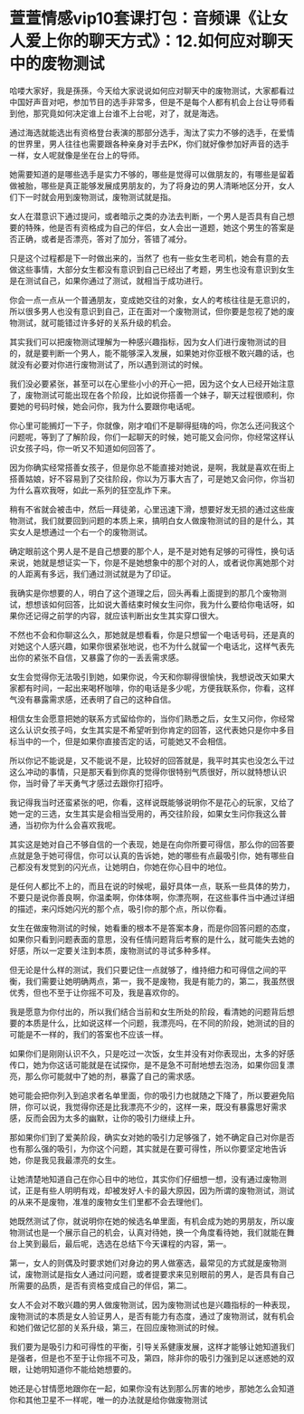 # 萱萱情感vip10套课打包：音频课《让女人爱上你的聊天方式》：12.如何应对聊天中的废物测试

哈喽大家好，我是孫孫，今天给大家说说如何应对聊天中的废物测试，大家都看过中国好声音对吧，参加节目的选手非常多，但是不是每个人都有机会上台让导师看到他，那究竟如何决定谁上台谁不上台呢，对了，就是海选。

通过海选就能选出有资格登台表演的那部分选手，淘汰了实力不够的选手，在爱情的世界里，男人往往也需要跟各种亲身对手去PK，你们就好像参加好声音的选手一样，女人呢就像是坐在台上的导师。

她需要知道的是哪些选手是实力不够的，哪些是觉得可以做朋友的，有哪些是留着做被胎，哪些是真正能够发展成男朋友的，为了将身边的男人清晰地区分开，女人们下一时就会用到废物测试，废物测试就是指。

女人在潜意识下通过提问，或者暗示之类的办法去判断，一个男人是否具有自己想要的特殊，他是否有资格成为自己的伴侣，女人会出一道题，她这个男生的答案是否正确，或者是否漂亮，答对了加分，答错了减分。

只是这个过程都是下一时做出来的，当然了 也有一些女生老司机，她会有意的去做这些事情，大部分女生都没有意识到自己已经出了考题，男生也没有意识到女生是在测试自己，如果你通过了测试，就相当于成功进行。

你会一点一点从一个普通朋友，变成她交往的对象，女人的考核往往是无意识的，所以很多男人也没有意识到自己，正在面对一个废物测试，但你要是忽视了她的废物测试，就可能错过许多好的关系升级的机会。

其实我们可以把废物测试理解为一种感兴趣指标，因为女人们进行废物测试的目的，就是要判断一个男人，能不能够深入发展，如果她对你亚根不敢兴趣的话，也就没有必要对你进行废物测试了，所以遇到测试的时候。

我们没必要紧张，甚至可以在心里些小小的开心一把，因为这个女人已经开始注意了，废物测试可能出现在各个阶段，比如说你搭善一个妹子，聊天过程很顺利，你要她的号码时候，她会问你，我为什么要跟你电话呢。

你心里可能搁灯一下子，你就像，刚才咱们不是聊得挺嗨的吗，你怎么还问我这个问题呢，等到了了解阶段，你们一起聊天的时候，她可能又会问你，你经常这样认识女孩子吗，你一听又不知道如何回答了。

因为你确实经常搭善女孩子，但是你总不能直接对她说，是啊，我就是喜欢在街上搭善姑娘，好不容易到了交往阶段，你以为万事大吉了，可是她又会问你，你当初为什么喜欢我呀，如此一系列的狂空乱炸下来。

稍有不省就会被击中，然后一拜徒弟，心里迅速下滑，想要好发无损的通过这些废物测试，我们就要回到问题的本质上来，搞明白女人做废物测试的目的是什么，其实女人是想通过一个右一个的废物测试。

确定眼前这个男人是不是自己想要的那个人，是不是对她有足够的可得性，换句话来说，她就是想证实一下，你是不是她想象中的那个对的人，或者说你离她那个对的人距离有多远，我们通过测试就是为了印证。

我确实是你想要的人，明白了这个道理之后，回头再看上面提到的那几个废物测试，想想该如何回答，比如说大善结束时候女生问你，我为什么要给你电话呀，如果你还记得之前学的内容，就应该判断出女生其实穿口很大。

不然也不会和你聊这么久，那她就是想看看，你是只想留一个电话号码，还是真的对她这个人感兴趣，如果你很紧张地说，也不为什么就留一个电话北，这样气表先出你的紧张不自信，又暴露了你的一丢丢需求感。

女生会觉得你无法吸引到她，如果你说，今天和你聊得很愉快，我想说改天如果大家都有时间，一起出来喝杯咖啡，你的电话是多少呢，方便我联系你，你看，这样气没有暴露需求感，还表明了自己的这种自信。

相信女生会愿意把她的联系方式留给你的，当你们熟悉之后，女生又问你，你经常这么认识女孩子吗，女生其实是不希望听到你肯定的回答，这代表她只是你中多目标当中的一个，但是如果你直接否定的话，可能她又不会相信。

所以你记不能说是，又不能说不是，比较好的回答就是，我平时其实也没怎么干过这么冲动的事情，只是那天看到你真的觉得你很特别气质很好，所以就特想认识你，当时骨了半天勇气才感过去跟你打招呼。

我记得我当时还蛮紧张的吧，你看，这样说既能够说明你不是花心的玩家，又给了她一定的三选，女生其实是会相当受用的，再交往阶段，如果女生问你我这么普通，当初你为什么会喜欢我呢。

其实这是她对自己不够自信的一个表现，她是在向你所要可得信，那么你的回答要点就是急于她可得信，你可以认真的告诉她，她的哪些有点最吸引你，她有哪些自己都没有发觉到的闪光点，让她明白，你她在你心目中的地位。

是任何人都比不上的，而且在说的时候呢，最好具体一点，联系一些具体的势力，不要只是说你善良啊，你温柔啊，你体体啊，你漂亮啊，在这些事件当中通过详细的描述，来闪烁她闪光的那个点，吸引你的那个点，所以你看。

女生在做废物测试的时候，她看重的根本不是答案本身，而是你回答问题的态度，如果你只看到问题表面的意思，没有任情问题背后考察的是什么，就可能失去她的好感，所以一定要关注到本质，废物测试的寻试多种多样。

但无论是什么样的测试，我们只要记住一点就够了，维持细力和可得信之间的平衡，我们需要让她明确两点，第一，我不是废物，我是有能力的，第二，我虽然很优秀，但也不至于让你摇不可及，我是喜欢你的。

我是愿意为你付出的，所以我们结合当前和女生所处的阶段，看清她的问题背后想要的本质是什么，比如说这样一个问题，我漂亮吗，在不同的阶段，她测试的目的可能是不一样的，我们的答案也不应该一样。

如果你们是刚刚认识不久，只是吃过一次饭，女生并没有对你表现出，太多的好感传口，她为你这话可能就是在试探你，是不是急不可耐地想去泡汤，如果你回复漂亮，那么你可能就中了她的剂，暴露了自己的需求感。

她可能会把你列入到追求者名单里面，你的吸引力也就随之下降了，所以要避免陷阱，你可以说，我觉得你还是比我漂亮不少的，这样一来，既没有暴露思好需求感，反而会因为太多的幽默，让你的吸引力继续上升。

那如果你们到了爱美阶段，确实女对她的吸引力足够强了，她不确定自己对你是否也有那么强的吸引，为你这个问题，其实就是在要可得性，所以你要坚定地告诉她，你是我见我最漂亮的女生。

让她清楚地知道自己在你心目中的地位，其实你们仔细想一想，没有通过废物测试，正是有些人明明有戏，却被发好人卡的最大原因，因为所谓的废物测试，测试的从来不是废物，准准的废物女生们里都不会去理他们。

她既然测试了你，就说明你在她的候选名单里面，有机会成为她的男朋友，所以废物测试也是一个展示自己的机会，认真对待她，换一个角度看待她，我们就能在舞台上笑到最后，最后呢，选选在总结下今天课程的内容，第一。

第一，女人的则偶及时要求她们对身边的男人做塞选，最常见的方式就是废物测试，废物测试是指女人通过问问题，或者提要求来见别眼前的男人，是否具有自己所需要的品质，是否有资格变成自己的伴侣，第二。

女人不会对不敢兴趣的男人做废物测试，因为废物测试也是兴趣指标的一种表现，废物测试的本质是女人验证男人，是否有能力有态度，通过了废物测试，就有机会和她们做记忆部的关系升级，第三，在回应废物测试的时候。

我们要为是吸引力和可得性的平衡，引导关系健康发展，这样才能够让她知道我们是强者，但是也不至于让你摇不可及，第四，除非你的吸引力强到足以迷惑她的双眼，让她明知道你不能给她想要的。

她还是心甘情愿地跟你在一起，如果你没有达到那么厉害的地步，那她怎么会知道你和其他卫星不一样呢，唯一的办法就是给你做废物测试